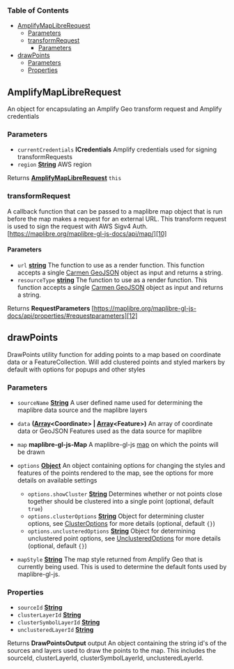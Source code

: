 <!-- Generated by documentation.js. Update this documentation by updating the source code. -->

### Table of Contents

*   [AmplifyMapLibreRequest][1]
    *   [Parameters][2]
    *   [transformRequest][3]
        *   [Parameters][4]
*   [drawPoints][5]
    *   [Parameters][6]
    *   [Properties][7]

## AmplifyMapLibreRequest

An object for encapsulating an Amplify Geo transform request and Amplify credentials

### Parameters

*   `currentCredentials` **ICredentials** Amplify credentials used for signing transformRequests
*   `region` **[String][8]** AWS region

Returns **[AmplifyMapLibreRequest][9]** `this`

### transformRequest

A callback function that can be passed to a maplibre map object that is run before the map makes a request for an external URL. This transform request is used to sign the request with AWS Sigv4 Auth. [https://maplibre.org/maplibre-gl-js-docs/api/map/][10]

#### Parameters

*   `url` **[string][8]** The function to use as a render function. This function accepts a single [Carmen GeoJSON][11] object as input and returns a string.
*   `resourceType` **[string][8]** The function to use as a render function. This function accepts a single [Carmen GeoJSON][11] object as input and returns a string.

Returns **RequestParameters** [https://maplibre.org/maplibre-gl-js-docs/api/properties/#requestparameters][12]

## drawPoints

DrawPoints utility function for adding points to a map based on coordinate data or a FeatureCollection. Will add clustered points and styled markers by default with options for popups and other styles

### Parameters

*   `sourceName` **[String][8]** A user defined name used for determining the maplibre data source and the maplibre layers
*   `data` **([Array][13]\<Coordinate> | [Array][13]\<Feature>)** An array of coordinate data or GeoJSON Features used as the data source for maplibre
*   `map` **maplibre-gl-js-Map** A maplibre-gl-js [map][10] on which the points will be drawn
*   `options` **[Object][14]** An object containing options for changing the styles and features of the points rendered to the map, see the options for more details on available settings

    *   `options.showCluster` **[String][8]** Determines whether or not points close together should be clustered into a single point (optional, default `true`)
    *   `options.clusterOptions` **[String][8]** Object for determining cluster options, see [ClusterOptions][15] for more details (optional, default `{}`)
    *   `options.unclusteredOptions` **[String][8]** Object for determining unclustered point options, see [UnclusteredOptions][16] for more details (optional, default `{}`)
*   `mapStyle` **[String][8]** The map style returned from Amplify Geo that is currently being used. This is used to determine the default fonts used by maplibre-gl-js.

### Properties

*   `sourceId` **[String][8]** 
*   `clusterLayerId` **[String][8]** 
*   `clusterSymbolLayerId` **[String][8]** 
*   `unclusteredLayerId` **[String][8]** 

Returns **DrawPointsOutput** output An object containing the string id's of the sources and layers used to draw the points to the map. This includes the sourceId, clusterLayerId, clusterSymbolLayerId, unclusteredLayerId.

[1]: #amplifymaplibrerequest

[2]: #parameters

[3]: #transformrequest

[4]: #parameters-1

[5]: #drawpoints

[6]: #parameters-2

[7]: #properties

[8]: https://developer.mozilla.org/docs/Web/JavaScript/Reference/Global_Objects/String

[9]: #amplifymaplibrerequest

[10]: https://maplibre.org/maplibre-gl-js-docs/api/map/

[11]: https://github.com/mapbox/carmen/blob/master/carmen-geojson.md

[12]: https://maplibre.org/maplibre-gl-js-docs/api/properties/#requestparameters

[13]: https://developer.mozilla.org/docs/Web/JavaScript/Reference/Global_Objects/Array

[14]: https://developer.mozilla.org/docs/Web/JavaScript/Reference/Global_Objects/Object

[15]: https://github.com/aws-amplify/maplibre-gl-js-amplify/blob/main/src/types.ts#L43

[16]: https://github.com/aws-amplify/maplibre-gl-js-amplify/blob/main/src/types.ts#L8

